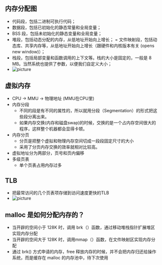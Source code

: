 ## 内存分配图
- 代码段，包括二进制可执行代码；
- 数据段，包括已初始化的静态常量和全局变量；
- BSS 段，包括未初始化的静态变量和全局变量；
- 堆段，包括动态分配的内存，从低地址开始向上增长；
= 文件映射段，包括动态库、共享内存等，从低地址开始向上增长（跟硬件和内核版本有关 (opens new window)）；
- 栈段，包括局部变量和函数调用的上下文等。栈的大小是固定的，一般是 8 MB。当然系统也提供了参数，以便我们自定义大小；
- ![picture](https://cdn.xiaolincoding.com/gh/xiaolincoder/%E6%93%8D%E4%BD%9C%E7%B3%BB%E7%BB%9F/%E8%99%9A%E6%8B%9F%E5%86%85%E5%AD%98/32%E4%BD%8D%E8%99%9A%E6%8B%9F%E5%86%85%E5%AD%98%E5%B8%83%E5%B1%80.png)

## 虚拟内存
- CPU -> MMU -> 物理地址 (MMU在CPU里)
- 内存分段
  - 不同的段是有不同的属性的，所以就用分段（Segmentation）的形式把这些段分离出来。
  - 如果内存交换(内存和磁盘swap)的时候，交换的是一个占内存空间很大的程序，这样整个机器都会显得卡顿。
- 内存分页
  - 分页是把整个虚拟和物理内存空间切成一段段固定尺寸的大小
  - 采用了分页内存交换的效率就相对比较高。
- 虚拟地址分为两部分，页号和页内偏移
- 多级页表
  - 单个页表占用内存过多

## TLB
- 把最常访问的几个页表项存储到访问速度更快的TLB
- ![picture](https://cdn.xiaolincoding.com//mysql/other/a3cdf27646b24614a64cfc5d7ccffa35.png)

## malloc 是如何分配内存的？
- 当开辟的空间小于 128K 时，调用 brk（）函数，通过移动堆栈指针扩展堆区实现内存分配
- 当开辟的空间大于 128K 时，调用mmap（）函数，在文件映射区实现内存分配
- 通过 brk() 方式申请的内存，free 释放内存的时候，并不会把内存归还给操作系统，而是缓存在 malloc 的内存池中，待下次使用
